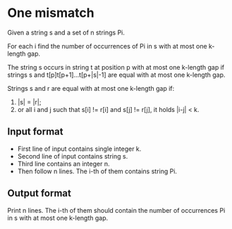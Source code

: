 # One mismatch

Given a string s and a set of n strings Pi.

For each i find the number of occurrences of Pi in s with at most one k-length gap.

The string s occurs in string t at position p with at most one k-length gap if strings s and t[p]t[p+1]...t[p+|s|-1] are equal with at most one k-length gap.

Strings s and r are equal with at most one k-length gap if:

1. |s| = |r|;
2. or all i and j such that s[i] != r[i] and s[j] != r[j], it holds |i-j| < k.

## Input format

- First line of input contains single integer k.
- Second line of input contains string s.
- Third line contains an integer n.
- Then follow n lines. The i-th of them contains string Pi.

## Output format

Print n lines. The i-th of them should contain the number of occurrences Pi in s with at most one k-length gap.
